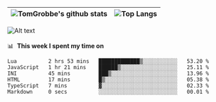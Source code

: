 |![TomGrobbe's github stats](https://github-readme-stats.vercel.app/api?username=egerdnc&count_private=true&show_icons=true&theme=dracula&disable_animations=true&include_all_commits=true)|![Top Langs](https://github-readme-stats.vercel.app/api/top-langs/?username=egerdnc&theme=dracula&langs_count=10&layout=compact)|
|:-:|:-:|

![Alt text](https://spotify-recently-played-readme.vercel.app/api?user=i4a9i8pn8x8vvskq8v52yhckr)
<br>
<br>
📊 &nbsp;**This week I spent my time on**
<!--START_SECTION:waka-->

```text
Lua          2 hrs 53 mins   █████████████▒░░░░░░░░░░░   53.20 %
JavaScript   1 hr 21 mins    ██████▒░░░░░░░░░░░░░░░░░░   25.11 %
INI          45 mins         ███▒░░░░░░░░░░░░░░░░░░░░░   13.96 %
HTML         17 mins         █▒░░░░░░░░░░░░░░░░░░░░░░░   05.38 %
TypeScript   7 mins          ▓░░░░░░░░░░░░░░░░░░░░░░░░   02.33 %
Markdown     0 secs          ░░░░░░░░░░░░░░░░░░░░░░░░░   00.01 %
```

<!--END_SECTION:waka-->

